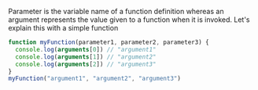 
  Parameter is the variable name of a function definition whereas an argument represents the value given to a function when it is invoked. Let's explain this with a simple function

  ```javascript
  function myFunction(parameter1, parameter2, parameter3) {
    console.log(arguments[0]) // "argument1"
    console.log(arguments[1]) // "argument2"
    console.log(arguments[2]) // "argument3"
  }
  myFunction("argument1", "argument2", "argument3")
  ```
